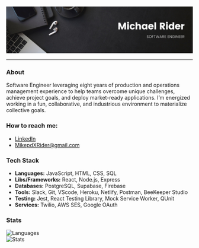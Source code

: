 <!--
**MikepdXRider/MikepdXRider** is a ✨ _special_ ✨ repository because its `README.md` (this file) appears on your GitHub profile.
-->

![banner](https://github.com/MikepdXRider/MikepdXRider/blob/main/Black%20Minimal%20Motivation%20Quote%20LinkedIn%20Banner.png)

<hr>

### About
Software Engineer leveraging eight years of production and operations management experience to help teams overcome unique challenges, achieve project goals, and deploy market-ready applications. I’m energized working in a fun, collaborative, and industrious environment to materialize collective goals.

### How to reach me:
  - [LinkedIn](https://www.linkedin.com/in/michaelpdxrider/)
  - MikepdXRider@gmail.com

### Tech Stack
- **Languages:** JavaScript, HTML, CSS, SQL
- **Libs/Frameworks:** React, Node.js, Express
- **Databases:** PostgreSQL, Supabase, Firebase
- **Tools:** Slack, Git, VScode, Heroku, Netlify, Postman, BeeKeeper Studio
- **Testing:** Jest, React Testing Library, Mock Service Worker, QUnit
- **Services:** Twilio, AWS SES, Google OAuth

### Stats
![Languages](https://github-readme-stats.vercel.app/api/top-langs/?username=mikepdxrider&layout=compact&theme=dark)
<br>
![Stats](https://github-readme-stats.vercel.app/api?username=mikepdxrider&show_icons=true&hide=stars,issues&theme=dark)


